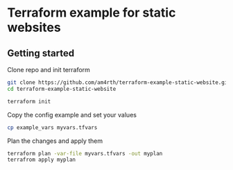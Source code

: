 # Terraform example for static websites

## Getting started

Clone repo and init terraform

```bash
git clone https://github.com/am4rth/terraform-example-static-website.git
cd terraform-example-static-website

terraform init
```

Copy the config example and set your values

```bash
cp example_vars myvars.tfvars
```

Plan the changes and apply them

```bash
terraform plan -var-file myvars.tfvars -out myplan
terrafrom apply myplan
```
